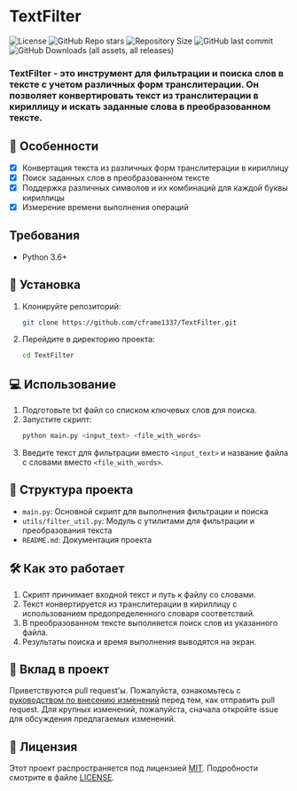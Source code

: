 # TextFilter
![License](https://img.shields.io/github/license/cframe1337/TextFilter)
![GitHub Repo stars](https://img.shields.io/github/stars/cframe1337/TextFilter)
![Repository Size](https://img.shields.io/github/repo-size/cframe1337/TextFilter)
![GitHub last commit](https://img.shields.io/github/last-commit/cframe1337/TextFilter)
![GitHub Downloads (all assets, all releases)](https://img.shields.io/github/downloads/cframe1337/TextFilter/total)

### TextFilter - это инструмент для фильтрации и поиска слов в тексте с учетом различных форм транслитерации. Он позволяет конвертировать текст из транслитерации в кириллицу и искать заданные слова в преобразованном тексте.

## 🌟 Особенности

- [x] Конвертация текста из различных форм транслитерации в кириллицу
- [x] Поиск заданных слов в преобразованном тексте
- [x] Поддержка различных символов и их комбинаций для каждой буквы кириллицы
- [x] Измерение времени выполнения операций

## Требования

- Python 3.6+

## 🚀 Установка
1. Клонируйте репозиторий:
   ```bash
   git clone https://github.com/cframe1337/TextFilter.git
   ```
2. Перейдите в директорию проекта:
   ```bash
   cd TextFilter
   ```

## 💻 Использование
1. Подготовьте txt файл со списком ключевых слов для поиска.
2. Запустите скрипт:
   ```bash
   python main.py <input_text> <file_with_words>
   ```
3. Введите текст для фильтрации вместо `<input_text>` и название файла с словами вместо `<file_with_words>`.

## 📁 Структура проекта

- `main.py`: Основной скрипт для выполнения фильтрации и поиска
- `utils/filter_util.py`: Модуль с утилитами для фильтрации и преобразования текста
- `README.md`: Документация проекта

## 🛠️ Как это работает

1. Скрипт принимает входной текст и путь к файлу со словами.
2. Текст конвертируется из транслитерации в кириллицу с использованием предопределенного словаря соответствий.
3. В преобразованном тексте выполняется поиск слов из указанного файла.
4. Результаты поиска и время выполнения выводятся на экран.

## 🤝 Вклад в проект

Приветствуются pull request'ы. Пожалуйста, ознакомьтесь с [руководством по внесению изменений](https://github.com/cframe1337/TextFilter/blob/main/CONTRIBUTING.md) перед тем, как отправить pull request. Для крупных изменений, пожалуйста, сначала откройте issue для обсуждения предлагаемых изменений.

## 📄 Лицензия
Этот проект распространяется под лицензией [MIT](https://choosealicense.com/licenses/mit/). Подробности смотрите в файле [LICENSE](https://github.com/cframe1337/TextFilter/blob/main/LICENSE).

